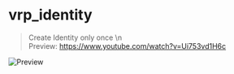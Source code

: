 # vrp_identity

> Create Identity only once
> \n<br/>Preview: https://www.youtube.com/watch?v=Ui753vd1H6c

![Preview](https://cdn.discordapp.com/attachments/829477911253483531/932283223273250877/unknown.png)
